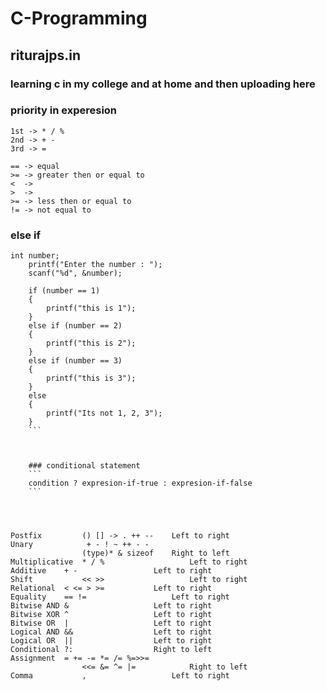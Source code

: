# C-Programming

## riturajps.in

### learning c in my college and at home and then uploading here


### priority in experesion

```
1st -> * / %
2nd -> + -
3rd -> =
```

```
== -> equal
>= -> greater then or equal to
<  -> 
>  ->
>= -> less then or equal to
!= -> not equal to
```

### else if 
```
int number;
    printf("Enter the number : ");
    scanf("%d", &number);

    if (number == 1)
    {
        printf("this is 1");
    }
    else if (number == 2)
    {
        printf("this is 2");
    }
    else if (number == 3)
    {
        printf("this is 3");
    }
    else
    {
        printf("Its not 1, 2, 3");
    }
    ```
    
    
    
    ### conditional statement
    ```
    condition ? expresion-if-true : expresion-if-false
    ```




Postfix	        () [] -> . ++ --	Left to right
Unary	         + - ! ~ ++ - - 
                (type)* & sizeof	Right to left
Multiplicative	* / %	                Left to right
Additive	+ -	                Left to right
Shift	        << >>	                Left to right
Relational	< <= > >=	        Left to right
Equality	== !=	                Left to right
Bitwise AND	&	                Left to right
Bitwise XOR	^	                Left to right
Bitwise OR	|	                Left to right
Logical AND	&&	                Left to right
Logical OR	||	                Left to right
Conditional	?:	                Right to left
Assignment	= += -= *= /= %=>>= 
                <<= &= ^= |=	        Right to left
Comma	        ,	                Left to right

